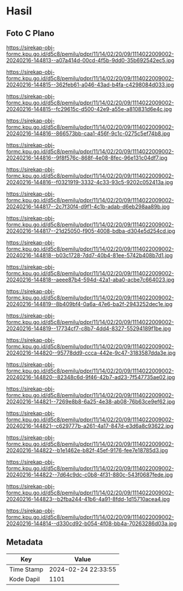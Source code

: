 # Hasil

## Foto C Plano

https://sirekap-obj-formc.kpu.go.id/d5c8/pemilu/pdpr/11/14/02/20/09/1114022009002-20240216-144813--a07a414d-00cd-4f5b-9dd0-35b692542ec5.jpg

https://sirekap-obj-formc.kpu.go.id/d5c8/pemilu/pdpr/11/14/02/20/09/1114022009002-20240216-144815--362feb61-a046-43ad-b4fa-c4298084d033.jpg

https://sirekap-obj-formc.kpu.go.id/d5c8/pemilu/pdpr/11/14/02/20/09/1114022009002-20240216-144815--fc29615c-d500-42e9-a55e-a810831d6e4c.jpg

https://sirekap-obj-formc.kpu.go.id/d5c8/pemilu/pdpr/11/14/02/20/09/1114022009002-20240216-144816--866573bb-caa1-456f-9c1c-0275c5ef74b8.jpg

https://sirekap-obj-formc.kpu.go.id/d5c8/pemilu/pdpr/11/14/02/20/09/1114022009002-20240216-144816--9f8f576c-868f-4e08-8fec-96e131c04df7.jpg

https://sirekap-obj-formc.kpu.go.id/d5c8/pemilu/pdpr/11/14/02/20/09/1114022009002-20240216-144816--f0321919-3332-4c33-93c5-9202c052413a.jpg

https://sirekap-obj-formc.kpu.go.id/d5c8/pemilu/pdpr/11/14/02/20/09/1114022009002-20240216-144817--2c7f30f4-d9f1-4c1b-adab-d6eb298aa89b.jpg

https://sirekap-obj-formc.kpu.go.id/d5c8/pemilu/pdpr/11/14/02/20/09/1114022009002-20240216-144817--21d25050-f905-4008-bdba-d304e5d254cd.jpg

https://sirekap-obj-formc.kpu.go.id/d5c8/pemilu/pdpr/11/14/02/20/09/1114022009002-20240216-144818--b03c1728-7dd7-40b4-81ee-5742b408b7d1.jpg

https://sirekap-obj-formc.kpu.go.id/d5c8/pemilu/pdpr/11/14/02/20/09/1114022009002-20240216-144818--aeee87b4-594d-42a1-aba0-acbe7c664023.jpg

https://sirekap-obj-formc.kpu.go.id/d5c8/pemilu/pdpr/11/14/02/20/09/1114022009002-20240216-144819--8b409bf4-0a6a-47e6-ba2f-2943252dec1e.jpg

https://sirekap-obj-formc.kpu.go.id/d5c8/pemilu/pdpr/11/14/02/20/09/1114022009002-20240216-144819--17734cf7-c8b7-4dd4-8327-55294189f1be.jpg

https://sirekap-obj-formc.kpu.go.id/d5c8/pemilu/pdpr/11/14/02/20/09/1114022009002-20240216-144820--95778dd9-ccca-442e-9c47-3183587dda3e.jpg

https://sirekap-obj-formc.kpu.go.id/d5c8/pemilu/pdpr/11/14/02/20/09/1114022009002-20240216-144820--82348c6d-9f46-42b7-ad23-7f547735ae02.jpg

https://sirekap-obj-formc.kpu.go.id/d5c8/pemilu/pdpr/11/14/02/20/09/1114022009002-20240216-144821--7269e8b8-6a25-4e38-ab08-76b63ce9ef62.jpg

https://sirekap-obj-formc.kpu.go.id/d5c8/pemilu/pdpr/11/14/02/20/09/1114022009002-20240216-144821--c629777b-a261-4a17-847d-e3d6a8c93622.jpg

https://sirekap-obj-formc.kpu.go.id/d5c8/pemilu/pdpr/11/14/02/20/09/1114022009002-20240216-144822--b1e1462e-b82f-45ef-9176-fee7e18785d3.jpg

https://sirekap-obj-formc.kpu.go.id/d5c8/pemilu/pdpr/11/14/02/20/09/1114022009002-20240216-144822--7d64c9dc-c0b8-4f31-880c-543f0687fede.jpg

https://sirekap-obj-formc.kpu.go.id/d5c8/pemilu/pdpr/11/14/02/20/09/1114022009002-20240216-144823--b2fba244-41b6-4a91-8fdd-1d15710acea4.jpg

https://sirekap-obj-formc.kpu.go.id/d5c8/pemilu/pdpr/11/14/02/20/09/1114022009002-20240216-144814--d330cd92-b054-4f08-bb4a-70263286d03a.jpg


## Metadata

| Key        | Value               |
| ---------- | ------------------- |
| Time Stamp | 2024-02-24 22:33:55 |
| Kode Dapil | 1101                |



